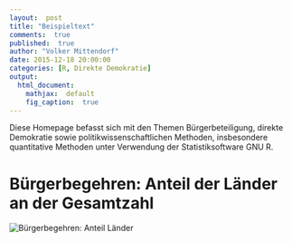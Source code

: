 ```yaml
---
layout:  post
title: "Beispieltext"
comments:  true
published:  true
author: "Volker Mittendorf"
date: 2015-12-18 20:00:00
categories: [R, Direkte Demokratie]
output:
  html_document:
    mathjax:  default
    fig_caption:  true
---
```


Diese Homepage befasst sich mit den Themen Bürgerbeteiligung, direkte Demokratie sowie politikwissenschaftlichen Methoden, insbesondere quantitative Methoden unter Verwendung der Statistiksoftware GNU R.

# Bürgerbegehren: Anteil der Länder an der Gesamtzahl


![Bürgerbegehren: Anteil Länder](/myblog/figure/source/2015-12-18-sample-post/barplot-1.png) 

